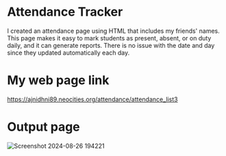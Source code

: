 # Attendance Tracker
I created an attendance page using HTML that includes my friends' names. This page makes it easy to mark students as present, absent, or on duty daily, and it can generate reports. There is no issue with the date and day since they updated automatically each day.
# My web page link
https://ajnidhni89.neocities.org/attendance/attendance_list3
# Output page
![Screenshot 2024-08-26 194221](https://github.com/user-attachments/assets/f7d0b226-0b42-4f0e-8d5d-7a472dc27ba5)
